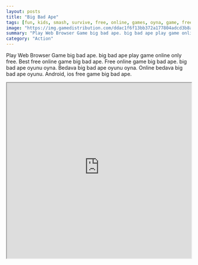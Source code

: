 ```yaml
---
layout: posts
title: "Big Bad Ape"
tags: [fun, kids, smash, survive, free, online, games, oyna, game, free, games, play, play, games]
image: "https://img.gamedistribution.com/ddac1f6f13bb372a177804adcd3b8a31.jpg"
summary: "Play Web Browser Game big bad ape. big bad ape play game online only free. Best free online game big bad ape. Free online game big bad ape. big bad ape oyunu oyna. Bedava big bad ape oyunu oyna. Online bedava big bad ape oyunu. Android, ios free game big bad ape."
category: "Action"
---
```


Play Web Browser Game big bad ape. big bad ape play game online only free. Best free online game big bad ape. Free online game big bad ape. big bad ape oyunu oyna. Bedava big bad ape oyunu oyna. Online bedava big bad ape oyunu. Android, ios free game big bad ape.

<iframe width="100%" height="480px;" src="https://flash.gamedistribution.com?game=ddac1f6f13bb372a177804adcd3b8a31"></iframe>